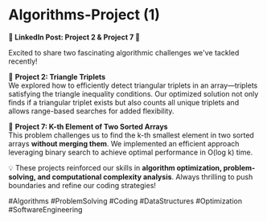 # Algorithms-Project (1)


**🚀 LinkedIn Post: Project 2 & Project 7 🚀**  

Excited to share two fascinating algorithmic challenges we've tackled recently!  

🔹 **Project 2: Triangle Triplets**  
We explored how to efficiently detect triangular triplets in an array—triplets satisfying the triangle inequality conditions. Our optimized solution not only finds if a triangular triplet exists but also counts all unique triplets and allows range-based searches for added flexibility.  

🔹 **Project 7: K-th Element of Two Sorted Arrays**  
This problem challenges us to find the k-th smallest element in two sorted arrays **without merging them**. We implemented an efficient approach leveraging binary search to achieve optimal performance in O(log k) time.  

💡 These projects reinforced our skills in **algorithm optimization, problem-solving, and computational complexity analysis**. Always thrilling to push boundaries and refine our coding strategies!  

#Algorithms #ProblemSolving #Coding #DataStructures #Optimization #SoftwareEngineering
